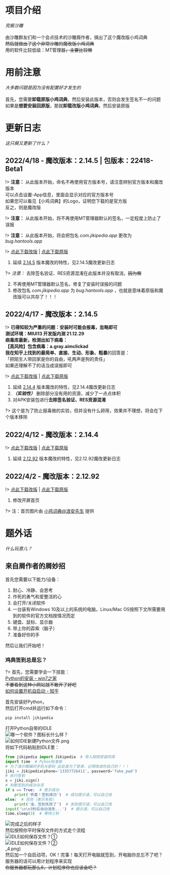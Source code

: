 # 项目介绍
_究极沙雕_<br><br>
由沙雕群友们和一个会点技术的沙雕屑作者，搞出了这个魔改版小鸡词典<br>
~~然后就做出了这个非常沙雕的魔改版小鸡词典~~<br>
用的软件比较低级：MT管理器~~，主要比较懒~~
# 用前注意
_大多数问题是因为没有配置好才发生的_<br><br>
首先，您需要**卸载原版小鸡词典**，然后安装此版本，否则会发生签名不一的问题<br>
如果是**想要安装回原版**，那就**卸载改版小鸡词典**，然后安装原版
# 更新日志
_这只屑又更新了什么？_
## 2022/4/18 - 魔改版本：2.14.5 | 包版本：22418-Beta1
!> **注意：** 从此版本开始，命名不再使用官方版本号，请注意辨别官方版本和魔改版本<br>
可以点击设置-App信息，里面会显示对应的官方版本号<br>
如果您可以看见【小鸡词典】的Logo，证明您下载的是官方版<br>
反之，则是魔改版

!> **注意：** 从此版本开始，将不再使用MT管理器默认的签名，一定程度上防止了误报

!> **注意：** 从此版本开始，将会把包名 _com.jikipedia.app_ 更改为 _bug.hantools.app_

!> [点此下载改版](https://jikipedia-mg-1301949915.cos.ap-nanjing.myqcloud.com/%E5%B0%8F%E9%B8%A1%E8%AF%8D%E5%85%B8%E9%AD%94%E6%94%B9%E7%89%8822418-Beta1.apk)  |  [点此下载原版](https://jikipedia-yb-1301949915.cos.ap-nanjing.myqcloud.com/%E5%B0%8F%E9%B8%A1%E8%AF%8D%E5%85%B82.14.5-%E5%8E%9F%E7%89%88%E5%A4%87%E4%BB%BD.apk)

1. 延续 [2.14.5](/?id=_2022417-魔改版本：2145) 版本魔改的特性，见2.14.5魔改更新日志

?> _注意：_ 去除签名验证、RES资源混淆在此版本并没有取消，~~因为懒~~

2. 不再使用MT管理器默认签名，修复了安装时误报的问题
3. 修改包名 _com.jikipedia.app_ 为 _bug.hantools.app_ ，也就是意味着原版和魔改版可以共存了！！！

## 2022/4/17 - 魔改版本：2.14.5
!> **已得知较为严重的问题：**安装时可能会报毒，忽略即可<br>
测试环境：MIUI13 开发版内测 21.12.29<br>
病毒库最新，检测出如下病毒：<br>
【高风险】包含病毒：a.gray.aimclickad<br>
我在知乎上找到的**最简单、直接、生动、形象、粗暴**的回答是：<br>
「把陌生人带回家是你的自由，吼两声是狗的责任」<br>
如果还理解不了的话当成误报即可

!> [点此下载改版](https://jikipedia-mg-1301949915.cos.ap-nanjing.myqcloud.com/%E5%B0%8F%E9%B8%A1%E8%AF%8D%E5%85%B82.14.5%2B%E9%AD%94%E6%94%B9%E7%89%88.apk)  |  [点此下载原版](https://jikipedia-yb-1301949915.cos.ap-nanjing.myqcloud.com/%E5%B0%8F%E9%B8%A1%E8%AF%8D%E5%85%B82.14.5-%E5%8E%9F%E7%89%88%E5%A4%87%E4%BB%BD.apk)
1. 延续 [2.14.4](/?id=_2022412-魔改版本：2144) 版本魔改的特性，见2.14.4魔改更新日志
2. **_（实验性）_** 删除部分没有用的资源，减少了一点点体积
3. 对APK安装包进行**去除签名验证、RES资源混淆**

?> 这个是为了防止报毒做的实验，但并没有什么卵用，效果并不理想，将会在下个版本移除 

## 2022/4/12 - 魔改版本：2.14.4 
!> [点此下载改版](https://jikipedia-mg-1301949915.cos.ap-nanjing.myqcloud.com/%E5%B0%8F%E9%B8%A1%E8%AF%8D%E5%85%B8-2.14.4%2B%E9%AD%94%E6%94%B9%E7%89%88.apk)  |  [点此下载原版](https://jikipedia-yb-1301949915.cos.ap-nanjing.myqcloud.com/%E5%B0%8F%E9%B8%A1%E8%AF%8D%E5%85%B8-2.14.4-%E5%8E%9F%E7%89%88%E5%A4%87%E4%BB%BD.apk)
1. 延续 [2.12.92](/?id=_202242-魔改版本：21292) 版本魔改的特性，见2.12.92魔改更新日志

## 2022/4/2 - 魔改版本：2.12.92
!> [点此下载改版](https://jikipedia-mg-1301949915.cos.ap-nanjing.myqcloud.com/%E5%B0%8F%E9%B8%A1%E8%AF%8D%E5%85%B8-2.12.92%2B%E9%AD%94%E6%94%B9%E7%89%88.apk)  |  [点此下载原版](https://jikipedia-yb-1301949915.cos.ap-nanjing.myqcloud.com/%E5%B0%8F%E9%B8%A1%E8%AF%8D%E5%85%B8-2.12.92-%E5%8E%9F%E7%89%88%E5%A4%87%E4%BB%BD.apk)
1. 修改开屏首页<br>

?> 注：首页图片由 [小鸡词典@浪安先生](https://jikipedia.com/definitions/user/115112142) 提供

# 题外话
_什么玩意儿？_
## 来自屑作者的屑妙招
首先您需要以下能力/设备：<br>
1. 耐心、冷静、会思考
2. 作死的勇气和爱整活的心
3. 会打开/关闭软件
4. 一台装有Windows 10及以上的系统的电脑，Linux/Mac OS按照下文所需要用到的软件的官方文档按情况而定
5. 键盘、鼠标、显示器
6. 带上你的孬紫（脑子）
7. 准备好你的手

然后让我们开始吧！
### 鸡典签到总是忘？
?> 首先，您需要学会一下技能：<br>
[Python的安装 - win7之家](http://www.win7zhijia.cn/win10jc/win10_44712.html) <br>
~~不要看到这种小网站就不敢开了好吧~~<br>
[如何设置开机自启动 - 知乎](https://zhuanlan.zhihu.com/p/445958233) <br>

首先安装好Python，<br>
然后打开cmd并运行如下命令：
```cmd
pip install jikipedia
```
打开Python自带的IDLE<br>
![哪一个软件？图标长什么样？](https://cdn.jsdelivr.net/gh/HanTools233/jikipedia-mg-docs@main/img.png) <br>
![如何IDlE新建Python文件.png](https://cdn.jsdelivr.net/gh/HanTools233/jikipedia-mg-docs@main/img_1.png) <br>
将如下代码粘贴到IDLE里：
```Python
from jikipedia import Jikipedia  # 导入刚刚安装的库
import time  # Pyhon标准库
# 为了演示瞎编的手机与密码 此处是为了登录，记得改成你自己的！！！
jiki = Jikipedia(phone='13357726411', password='fake_pwd')
# 执行签到
s = jiki.sign()
# 判断签到的成功与否
if s == True:  # 表示成功
    print('恭喜！签到成功')  # 成功提示语，可以自己改
else:  # 否则（表示失败）
    print('淦，签到失败了')  # 失败提示语，可以自己改
input('\n\n3秒后自动消失...')  # 提示语，可以自己改
time.sleep(3)  # 等待三秒
```
![完成之后的样子](https://cdn.jsdelivr.net/gh/HanTools233/jikipedia-mg-docs@main/img_2.png) <br>
然后按照你平时保存文件的方式走个流程<br>
![IDLE如何保存文件？①](https://cdn.jsdelivr.net/gh/HanTools233/jikipedia-mg-docs@main/img_3.png) <br>
![IDLE如何保存文件？②](https://cdn.jsdelivr.net/gh/HanTools233/jikipedia-mg-docs@main/img_4.png) <br>
_4.png) <br>
然后加一个自启动项，OK！完事！每天打开电脑就签到，开电脑你总忘不了吧？<br>
服务器的话可以用计划程序来实现<br>
~~你服务器都玩那么6，计划程序你也应该会吧？~~
